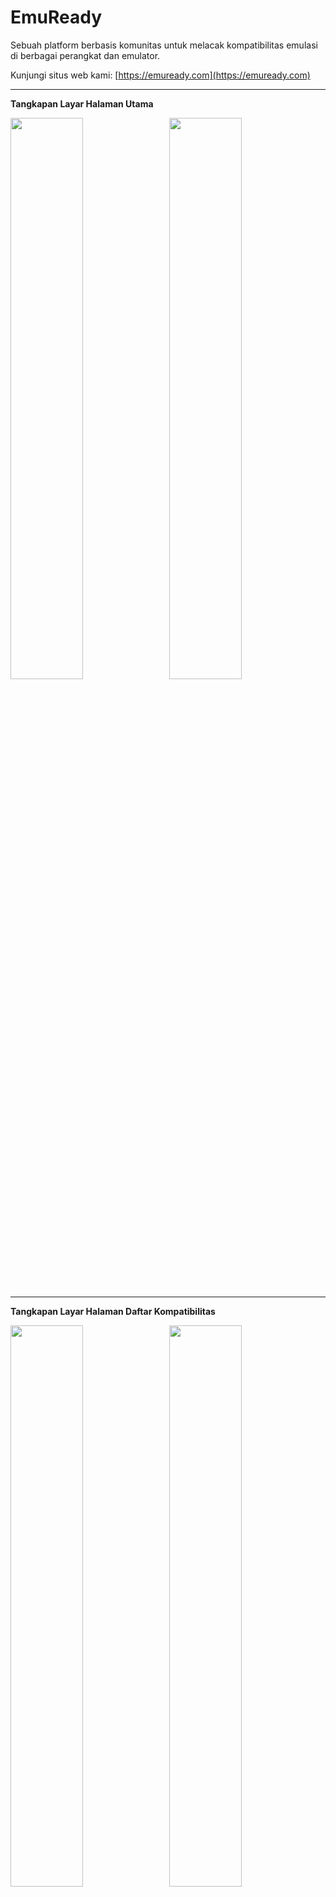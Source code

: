 # EmuReady

Sebuah platform berbasis komunitas untuk melacak kompatibilitas emulasi di berbagai perangkat dan emulator.

Kunjungi situs web kami: [https://emuready.com](https://emuready.com)

---

**Tangkapan Layar Halaman Utama**

<img src="https://github.com/user-attachments/assets/9a7077fd-a9b1-4a1c-8a81-8f9beed25581" width="48%">&nbsp;&nbsp;&nbsp;<img src="https://github.com/user-attachments/assets/df612c7c-4b9d-481b-ae92-175b2b6afb0b" width="48%">

---

**Tangkapan Layar Halaman Daftar Kompatibilitas**

<img src="https://github.com/user-attachments/assets/400c48d4-6340-4a60-8d86-f996a35f1bf4" width="48%">&nbsp;&nbsp;&nbsp;<img src="https://github.com/user-attachments/assets/4ca1c1de-3616-4c25-81b9-ad80f8a69458" width="48%">

---

**Tangkapan Layar Halaman Game**

<img src="https://github.com/user-attachments/assets/b036de53-18ed-4bf4-8117-5cd36e87ee31" width="48%">&nbsp;&nbsp;&nbsp;<img src="https://github.com/user-attachments/assets/9fbe12c4-3387-4e1d-986a-df80761134e3" width="48%">

---

## Gambaran Umum

EmuReady membantu pengguna berbagi dan menemukan informasi kompatibilitas emulasi di berbagai konfigurasi perangkat keras dan perangkat lunak. Pengguna dapat memberikan laporan kompatibilitas, memberikan suara pada daftar, dan berdiskusi tentang kombinasi game/perangkat/emulator tertentu.

![License](https://img.shields.io/github/license/Producdevity/emuready?cacheSeconds=1)
![Stars](https://img.shields.io/github/stars/Producdevity/emuready?cacheSeconds=1)
![Forks](https://img.shields.io/github/forks/Producdevity/emuready?cacheSeconds=1)
![Issues](https://img.shields.io/github/issues/Producdevity/emuready?cacheSeconds=1)

## Fitur

- **Basis Data Kompatibilitas Komprehensif**: Lacak bagaimana performa game di berbagai emulator dan perangkat
- **Kontribusi Pengguna**: Laporan berbasis komunitas dan sistem voting
- **Sistem Diskusi**: Thread komentar dengan fungsi upvote/downvote
- **Dasbor Admin**: Kelola pengguna, daftar, dan moderasi konten
- **Desain Responsif**: Berfungsi di perangkat mobile, tablet, dan desktop

## Peningkatan Terbaru

Basis kode telah ditingkatkan secara signifikan dengan peningkatan berikut:

### Komponen UI

- Membuat komponen **ErrorBoundary** untuk penanganan dan pemulihan kesalahan yang lebih baik
- Menambahkan komponen **OptimizedImage** menggunakan komponen Image dari Next.js untuk performa lebih baik
- Meningkatkan **Pagination** dengan fitur aksesibilitas, navigasi keyboard, dan UX yang lebih baik
- Meningkatkan komponen **Badge** dengan lebih banyak varian, ukuran, dan opsi pill
- Menambahkan komponen **ThemeToggle** untuk beralih antara tema terang, gelap, dan sistem
- Mengimplementasikan **SortableHeader** untuk pengurutan tabel dengan indikator visual

### Caching & Performa

- Meningkatkan konfigurasi React Query dengan default yang lebih baik untuk caching, stale time, dan logika retry
- Menambahkan optimasi gambar untuk gambar perangkat
- Mengimplementasikan penanganan kesalahan yang tepat di seluruh aplikasi

### Aksesibilitas

- Meningkatkan navigasi keyboard untuk elemen interaktif
- Menambahkan label dan peran ARIA yang tepat
- Meningkatkan manajemen fokus
- Kontras warna lebih baik pada komponen UI

### Keamanan

- Validasi dan sanitasi data di berbagai level (klien, server, basis data)
- Implementasi Content Security Policy
- Perlindungan terhadap serangan XSS dan CSRF
- Autentikasi aman dengan NextAuth.js
- Validasi upload file dan langkah-langkah keamanan
- Pembatasan panjang input dan sanitasi yang tepat
- Validasi UUID untuk mencegah manipulasi parameter

### Pengalaman Pengembang

- Menambahkan skrip npm tambahan untuk alur kerja pengembangan
- Struktur proyek yang lebih baik dengan ekspor yang konsisten
- Umpan balik kesalahan yang lebih baik dengan ErrorBoundary khusus
- Halaman 404 yang ditingkatkan dengan opsi navigasi yang membantu

### Tema

- Menambahkan deteksi preferensi tema sistem
- Membuat toggle tema dengan beberapa opsi UI
- Peningkatan implementasi mode gelap di seluruh komponen

## Memulai

### Prasyarat

- Node.js 20+
- `npm`
- PostgreSQL (atau SQLite untuk pengembangan)

### Instalasi

1. Klon repositori

```bash
git clone https://github.com/Producdevity/emuready.git
cd emuready
```

2. Instal dependensi

```bash
npm install
```

3. Atur variabel lingkungan

```bash
cp .env.example .env
```

Kemudian edit file `.env` dengan kredensial basis data Anda dan konfigurasi lainnya.

4. Siapkan basis data

```bash
npx prisma generate
npx prisma db push
```

5. Jalankan server pengembangan

```bash
npm run dev
```

6. Buka [http://localhost:3000](http://localhost:3000) di browser Anda

## Skrip yang Tersedia

- `npm run dev` - Menjalankan server pengembangan
- `npm run dev:strict` - Menjalankan dengan mode strict React
- `npm run build` - Build untuk produksi
- `npm run start` - Menjalankan server produksi
- `npm run test` - Menjalankan pengujian
- `npm run lint` - Menjalankan ESLint
- `npm run lint:fix` - Memperbaiki masalah linting
- `npm run format` - Memformat kode dengan Prettier
- `npm run typecheck` - Memeriksa tipe TypeScript
- `npm run analyze` - Menganalisis ukuran bundle
- `npm run clean` - Membersihkan cache build
- `npm run prepare-deploy` - Persiapan untuk deployment (lint, typecheck, test, build)

### Perintah Prisma

- `npx prisma db seed` - Seed basis data
- `npx prisma studio` - Buka Prisma Studio
- `npx prisma db pull` - Menarik skema basis data
- `npx prisma db push` - Mendorong skema basis data

Lihat [Referensi Prisma Cli](https://www.prisma.io/docs/orm/reference/prisma-cli-reference) untuk detail lebih lanjut.

## Stack Teknologi

- **Framework**: Next.js 15
- **Database ORM**: Prisma
- **API**: tRPC
- **Autentikasi**: NextAuth.js
- **Styling**: Tailwind CSS
- **Manajemen State**: React Query
- **Pengecekan Tipe**: TypeScript
- **Animasi**: Framer Motion
- **Validasi**: Zod, Content Security Policy, Validasi Input

## Kontribusi

Kami menerima kontribusi! Silakan lihat [Panduan Kontribusi](https://raw.githubusercontent.com/Producdevity/EmuReady/master/CONTRIBUTING.md) untuk detail lebih lanjut.

## Lisensi

Proyek ini dilisensikan di bawah Lisensi MIT - lihat file [LICENSE](https://raw.githubusercontent.com/Producdevity/EmuReady/master/LICENSE) untuk detailnya.

## Kode Etik (TODO)

Perhatikan bahwa proyek ini mematuhi [Kode Etik](https://raw.githubusercontent.com/Producdevity/EmuReady/master/CODE_OF_CONDUCT.md). Dengan berpartisipasi dalam proyek ini, Anda setuju untuk mematuhi ketentuannya.

## Keamanan (TODO)

Jika Anda menemukan kerentanan keamanan, silakan ikuti [Kebijakan Keamanan](https://raw.githubusercontent.com/Producdevity/EmuReady/master/SECURITY.md) kami untuk pelaporan.

## Penghargaan

- Semua [Kontributor](https://github.com/Producdevity/emuready/graphs/contributors) kami
- Komunitas emulasi atas inspirasi dan dukungannya

---

Tranlated By [Open Ai Tx](https://github.com/OpenAiTx/OpenAiTx) | Last indexed: 2025-06-07

---